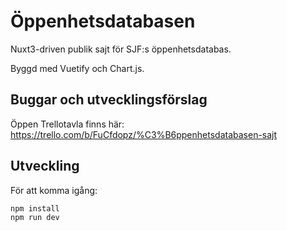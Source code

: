 # Öppenhetsdatabasen

Nuxt3-driven publik sajt för SJF:s öppenhetsdatabas.

Byggd med Vuetify och Chart.js.


## Buggar och utvecklingsförslag

Öppen Trellotavla finns här:
https://trello.com/b/FuCfdopz/%C3%B6ppenhetsdatabasen-sajt

## Utveckling

För att komma igång:

```sh
npm install
npm run dev
```

